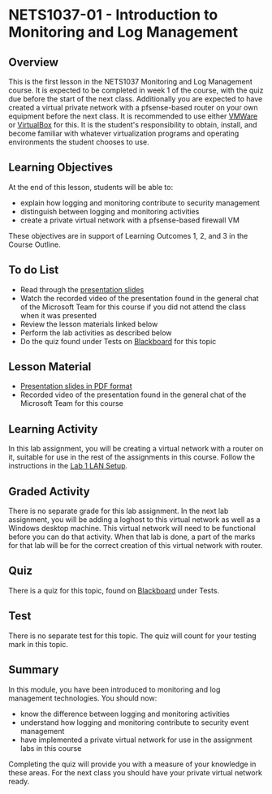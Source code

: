# NETS1037-01 - Introduction to Monitoring and Log Management

## Overview
This is the first lesson in the NETS1037 Monitoring and Log Management course. It is expected to be completed in week 1 of the course, with the quiz due before the start of the next class. Additionally you are expected to have created a virtual private network with a pfsense-based router on your own equipment before the next class. It is recommended to use either [VMWare](https://vmware.com) or [VirtualBox](https://virtualbox.org) for this. It is the student's responsibility to obtain, install, and become familiar with whatever virtualization programs and operating environments the student chooses to use.

## Learning Objectives
At the end of this lesson, students will be able to:
  * explain how logging and monitoring contribute to security management
  * distinguish between logging and monitoring activities
  * create a private virtual network with a pfsense-based firewall VM

These objectives are in support of Learning Outcomes 1, 2, and 3 in the Course Outline.

## To do List
   * Read through the [presentation slides](Presentations/NETS1037-01-Introduction.pdf)
   * Watch the recorded video of the presentation found in the general chat of the Microsoft Team for this course if you did not attend the class when it was presented
   * Review the lesson materials linked below
   * Perform the lab activities as described below
   * Do the quiz found under Tests on [Blackboard](https://gc.blackboard.com) for this topic

## Lesson Material
  * [Presentation slides in PDF format](Presentations/NETS1037-01-Introduction.pdf)
  * Recorded video of the presentation found in the general chat of the Microsoft Team for this course

## Learning Activity
In this lab assignment, you will be creating a virtual network with a router on it, suitable for use in the rest of the assignments in this course. Follow the instructions in the [Lab 1 LAN Setup](Labs/Lab01-LAN-Setup.html).

## Graded Activity
There is no separate grade for this lab assignment. In the next lab assignment, you will be adding a loghost to this virtual network as well as a Windows desktop machine. This virtual network will need to be functional before you can do that activity. When that lab is done, a part of the marks for that lab will be for the correct creation of this virtual network with router.

## Quiz
There is a quiz for this topic, found on [Blackboard](https://gc.blackboard.com) under Tests.

## Test
There is no separate test for this topic. The quiz will count for your testing mark in this topic.

## Summary
In this module, you have been introduced to monitoring and log management technologies.
You should now:
  * know the difference between logging and monitoring activities
  * understand how logging and monitoring contribute to security event management
  * have implemented a private virtual network for use in the assignment labs in this course

Completing the quiz will provide you with a measure of your knowledge in these areas. For the next class you should have your private virtual network ready.
